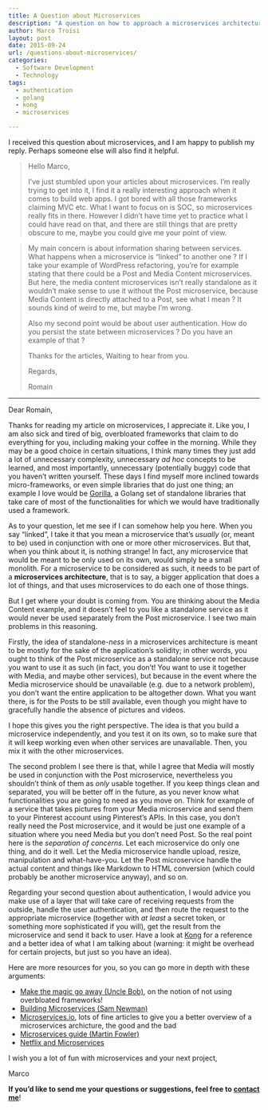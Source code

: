 ```yaml
---
title: A Question about Microservices
description: "A question on how to approach a microservices architecture, authentication, and over-bloated frameworks."
author: Marco Troisi
layout: post
date: 2015-09-24
url: /questions-about-microservices/
categories:
  - Software Development
  - Technology
tags:
  - authentication
  - golang
  - kong
  - microservices

---
```

I received this question about microservices, and I am happy to publish my reply. Perhaps someone else will also find it helpful.

> Hello Marco,
>
> I&#8217;ve just stumbled upon your articles about microservices. I&#8217;m really trying to get into it, I find it a really interesting approach when it comes to build web apps. I got bored with all those frameworks claiming MVC etc. What I want to focus on is SOC, so microservices really fits in there. However I didn&#8217;t have time yet to practice what I could have read on that, and there are still things that are pretty obscure to me, maybe you could give me your point of view.

<!--more-->

> My main concern is about information sharing between services. What happens when a microservice is &#8220;linked&#8221; to another one ? If I take your example of WordPress refactoring, you&#8217;re for example stating that there could be a Post and Media Content microservices. But here, the media content microservices isn&#8217;t really standalone as it wouldn&#8217;t make sense to use it without the Post microservice, because Media Content is directly attached to a Post, see what I mean ? It sounds kind of weird to me, but maybe I&#8217;m wrong.
>
> Also my second point would be about user authentication. How do you persist the state between microservices ? Do you have an example of that ?
>
> Thanks for the articles, Waiting to hear from you.
>
> Regards,
>
> Romain

* * *

Dear Romain,

Thanks for reading my article on microservices, I appreciate it. Like you, I am also sick and tired of big, overbloated frameworks that claim to do everything for you, including making your coffee in the morning. While they may be a good choice in certain situations, I think many times they just add a lot of unnecessary complexity, unnecessary _ad hoc_ concepts to be learned, and most importantly, unnecessary (potentially buggy) code that you haven&#8217;t written yourself. These days I find myself more inclined towards micro-frameworks, or even simple libraries that do just one thing; an example I love would be [Gorilla][1], a Golang set of standalone libraries that take care of most of the functionalities for which we would have traditionally used a framework.

As to your question, let me see if I can somehow help you here. When you say &#8220;linked&#8221;, I take it that you mean a microservice that&#8217;s _usually_ (or, meant to be) used in conjunction with one or more other microservices. But that, when you think about it, is nothing strange! In fact, any microservice that would be meant to be only used on its own, would simply be a small monolith. For a microservice to be considered as such, it needs to be part of a **microservices architecture**, that is to say, a bigger application that does a lot of things, and that uses microservices to do each one of those things.

But I get where your doubt is coming from. You are thinking about the Media Content example, and it doesn&#8217;t feel to you like a standalone service as it would never be used separately from the Post microservice. I see two main problems in this reasoning.

Firstly, the idea of standalone-_ness_ in a microservices architecture is meant to be mostly for the sake of the application&#8217;s solidity; in other words, you ought to think of the Post microservice as a standalone service not because you want to use it as such (in fact, you don&#8217;t! You want to use it together with Media, and maybe other services), but because in the event where the Media microservice should be unavailable (e.g. due to a network problem), you don&#8217;t want the entire application to be altogether down. What you want there, is for the Posts to be still available, even though you might have to gracefully handle the absence of pictures and videos.

I hope this gives you the right perspective. The idea is that you build a microservice independently, and you test it on its own, so to make sure that it will keep working even when other services are unavailable. Then, you mix it with the other microservices.

The second problem I see there is that, while I agree that Media will mostly be used in conjunction with the Post microservice, nevertheless you shouldn&#8217;t think of them as _only_ usable together. If you keep things clean and separated, you will be better off in the future, as you never know what functionalities you are going to need as you move on. Think for example of a service that takes pictures from your Media microservice and send them to your Pinterest account using Pinterest&#8217;s APIs. In this case, you don&#8217;t really need the Post microservice, and it would be just one example of a situation where you need Media but you don&#8217;t need Post. So the real point here is the _separation of concerns_. Let each microservice do only one thing, and do it well. Let the Media microservice handle upload, resize, manipulation and what-have-you. Let the Post microservice handle the actual content and things like Markdown to HTML conversion (which could probably be another microservice anyway), and so on.

Regarding your second question about authentication, I would advice you make use of a layer that will take care of receiving requests from the outside, handle the user authentication, and then route the request to the appropriate microservice (together with _at least_ a secret token, or something more sophisticated if you will), get the result from the microservice and send it back to user. Have a look at [Kong][2] for a reference and a better idea of what I am talking about (warning: it might be overhead for certain projects, but just so you have an idea).

Here are more resources for you, so you can go more in depth with these arguments:

  * [Make the magic go away (Uncle Bob)][3], on the notion of not using overbloated frameworks!
  * [Building Microservices (Sam Newman)][4]<img src="http://ir-na.amazon-adsystem.com/e/ir?t=marctroi-20&#038;l=as2&#038;o=1&#038;a=1491950358" width="1" height="1" border="0" alt="" style="border:none !important; margin:0px !important;" />
  * [Microservices.io][5], lots of fine articles to give you a better overview of a microservices archicture, the good and the bad
  * [Microservices guide (Martin Fowler)][6]
  * [Netflix and Microservices][7]

I wish you a lot of fun with microservices and your next project,

Marco

**If you&#8217;d like to send me your questions or suggestions, feel free to [contact me][8]**!

 [1]: http://www.gorillatoolkit.org/
 [2]: https://getkong.org/
 [3]: https://blog.8thlight.com/uncle-bob/2015/08/06/let-the-magic-die.html
 [4]: http://www.amazon.com/gp/product/1491950358/ref=as_li_tl?ie=UTF8&camp=1789&creative=390957&creativeASIN=1491950358&linkCode=as2&tag=marctroi-20&linkId=J656A6LG3XRMA3J4
 [5]: http://microservices.io/
 [6]: http://martinfowler.com/articles/microservices.html
 [7]: http://techblog.netflix.com/2015/02/a-microscope-on-microservices.html
 [8]: http://www.marcotroisi.com/contact/
